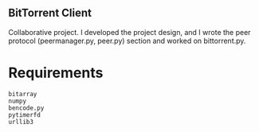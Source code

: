 ## BitTorrent Client

Collaborative project. I developed the project design, and I wrote the peer protocol (peermanager.py, peer.py) section and worked on bittorrent.py.

# Requirements

```
bitarray
numpy
bencode.py
pytimerfd
urllib3
```